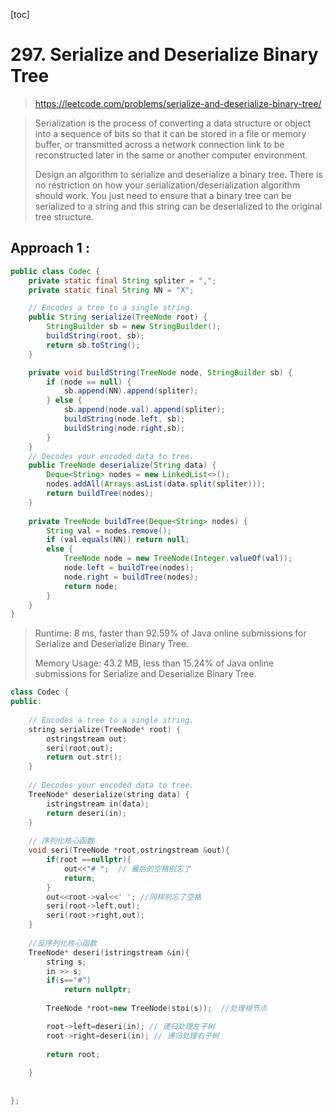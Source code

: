[toc]

# 297. Serialize and Deserialize Binary Tree

> https://leetcode.com/problems/serialize-and-deserialize-binary-tree/

> Serialization is the process of converting a data structure or object into a sequence of bits so that it can be stored in a file or memory buffer, or transmitted across a network connection link to be reconstructed later in the same or another computer environment.
>
> Design an algorithm to serialize and deserialize a binary tree. There is no restriction on how your serialization/deserialization algorithm should work. You just need to ensure that a binary tree can be serialized to a string and this string can be deserialized to the original tree structure.

## Approach 1 : 

```java
public class Codec {
    private static final String spliter = ",";
    private static final String NN = "X";

    // Encodes a tree to a single string.
    public String serialize(TreeNode root) {
        StringBuilder sb = new StringBuilder();
        buildString(root, sb);
        return sb.toString();
    }

    private void buildString(TreeNode node, StringBuilder sb) {
        if (node == null) {
            sb.append(NN).append(spliter);
        } else {
            sb.append(node.val).append(spliter);
            buildString(node.left, sb);
            buildString(node.right,sb);
        }
    }
    // Decodes your encoded data to tree.
    public TreeNode deserialize(String data) {
        Deque<String> nodes = new LinkedList<>();
        nodes.addAll(Arrays.asList(data.split(spliter)));
        return buildTree(nodes);
    }
    
    private TreeNode buildTree(Deque<String> nodes) {
        String val = nodes.remove();
        if (val.equals(NN)) return null;
        else {
            TreeNode node = new TreeNode(Integer.valueOf(val));
            node.left = buildTree(nodes);
            node.right = buildTree(nodes);
            return node;
        }
    }
}
```

 > Runtime: 8 ms, faster than 92.59% of Java online submissions for Serialize and Deserialize Binary Tree.
 >
 > Memory Usage: 43.2 MB, less than 15.24% of Java online submissions for Serialize and Deserialize Binary Tree.



```c++
class Codec {
public:
 
    // Encodes a tree to a single string.
    string serialize(TreeNode* root) {
        ostringstream out;
        seri(root,out);
        return out.str();
    }
 
    // Decodes your encoded data to tree.
    TreeNode* deserialize(string data) {
        istringstream in(data);
        return deseri(in);
    }
    
    // 序列化核心函数
    void seri(TreeNode *root,ostringstream &out){
        if(root ==nullptr){
            out<<"# ";  // 最后的空格别忘了
            return;
        }
        out<<root->val<<' '; //同样别忘了空格
        seri(root->left,out);
        seri(root->right,out);
    }
    
    //反序列化核心函数
    TreeNode* deseri(istringstream &in){
        string s;
        in >> s;
        if(s=="#")
            return nullptr;
        
        TreeNode *root=new TreeNode(stoi(s));  //处理根节点

        root->left=deseri(in); // 递归处理左子树
        root->right=deseri(in); // 递归处理右子树
        
        return root;
        
    }
    
    
};
```

